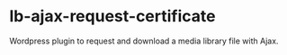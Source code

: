 # lb-ajax-request-certificate
 Wordpress plugin to request and download a media library file with Ajax.
